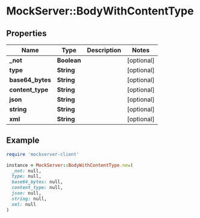 # MockServer::BodyWithContentType

## Properties

| Name | Type | Description | Notes |
| ---- | ---- | ----------- | ----- |
| **_not** | **Boolean** |  | [optional] |
| **type** | **String** |  | [optional] |
| **base64_bytes** | **String** |  | [optional] |
| **content_type** | **String** |  | [optional] |
| **json** | **String** |  | [optional] |
| **string** | **String** |  | [optional] |
| **xml** | **String** |  | [optional] |

## Example

```ruby
require 'mockserver-client'

instance = MockServer::BodyWithContentType.new(
  _not: null,
  type: null,
  base64_bytes: null,
  content_type: null,
  json: null,
  string: null,
  xml: null
)
```


